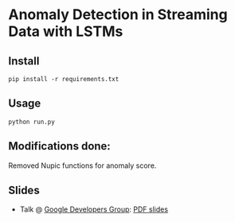 # Anomaly Detection in Streaming Data with LSTMs

## Install
```
pip install -r requirements.txt
```

## Usage
```
python run.py
```

## Modifications done:
Removed Nupic functions for anomaly score.

## Slides

* Talk @ [Google Developers Group](https://www.meetup.com/gdg-silicon-valley/events/240443090/): [PDF slides](http://bit.ly/2rDyfSQ)

